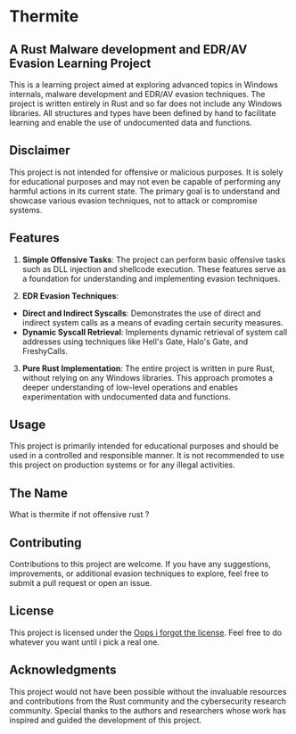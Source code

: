 # Thermite
## A Rust Malware development and EDR/AV Evasion Learning Project
This is a learning project aimed at exploring advanced topics in Windows internals, malware development and EDR/AV evasion techniques. The project is written entirely in Rust and so far does not include any Windows libraries. All structures and types have been defined by hand to facilitate learning and enable the use of undocumented data and functions.

## Disclaimer

This project is not intended for offensive or malicious purposes. It is solely for educational purposes and may not even be capable of performing any harmful actions in its current state. The primary goal is to understand and showcase various evasion techniques, not to attack or compromise systems.

## Features

1. **Simple Offensive Tasks**: The project can perform basic offensive tasks such as DLL injection and shellcode execution. These features serve as a foundation for understanding and implementing evasion techniques.

2. **EDR Evasion Techniques**:
- **Direct and Indirect Syscalls**: Demonstrates the use of direct and indirect system calls as a means of evading certain security measures.
- **Dynamic Syscall Retrieval**: Implements dynamic retrieval of system call addresses using techniques like Hell's Gate, Halo's Gate, and FreshyCalls.

3. **Pure Rust Implementation**: The entire project is written in pure Rust, without relying on any Windows libraries. This approach promotes a deeper understanding of low-level operations and enables experimentation with undocumented data and functions.

## Usage

This project is primarily intended for educational purposes and should be used in a controlled and responsible manner. It is not recommended to use this project on production systems or for any illegal activities.

## The Name
What is thermite if not offensive rust ?
<!-- 
I like Thermite, because what is thermite if not offensive rust ?
Or maybe something with books, because it's a learning project, like Palimpsest or arcanes or enchiridion idk 

-->
## Contributing

Contributions to this project are welcome. If you have any suggestions, improvements, or additional evasion techniques to explore, feel free to submit a pull request or open an issue.

## License

This project is licensed under the [Oops i forgot the license](). Feel free to do whatever you want until i pick a real one.

## Acknowledgments

This project would not have been possible without the invaluable resources and contributions from the Rust community and the cybersecurity research community. Special thanks to the authors and researchers whose work has inspired and guided the development of this project.
<!--
A huge thank you to [Alice Climent-Pommeret](https://alice.climent-pommeret.red/) who's many blog posts have been incredibly invaluable, i really couldn't have done this without her. Her blog is super well written and her explanations detailed and clear, i really advise anyone interested in teh subject who doesn't yet know her to go read it ASAP. 

We would like to express my sincere gratitude and respect for the late [Geoff Chappell](https://www.geoffchappell.com/index.htm), whose extensive documentation and insights into the obscure details of Windows internals have been an invaluable resource. His dedication to uncovering the inner workings of the operating system has been a guiding light for many in the field, and his work will continue to be an inspiration for future generations of researchers.

-->
